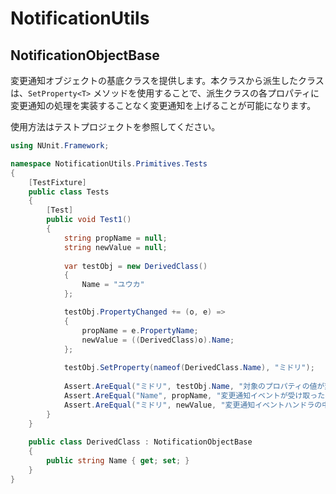 # NotificationUtils

## NotificationObjectBase

変更通知オブジェクトの基底クラスを提供します。本クラスから派生したクラスは、`SetProperty<T>` メソッドを使用することで、派生クラスの各プロパティに変更通知の処理を実装することなく変更通知を上げることが可能になります。

使用方法はテストプロジェクトを参照してください。

```C#
using NUnit.Framework;

namespace NotificationUtils.Primitives.Tests
{
    [TestFixture]
    public class Tests
    {
        [Test]
        public void Test1()
        {
            string propName = null;
            string newValue = null;
            
            var testObj = new DerivedClass()
            {
                Name = "ユウカ"
            };

            testObj.PropertyChanged += (o, e) =>
            {
                propName = e.PropertyName;
                newValue = ((DerivedClass)o).Name;
            };
            
            testObj.SetProperty(nameof(DerivedClass.Name), "ミドリ");
            
            Assert.AreEqual("ミドリ", testObj.Name, "対象のプロパティの値が変更されていること");
            Assert.AreEqual("Name", propName, "変更通知イベントが受け取った引数のプロパティ名が正しいこと");
            Assert.AreEqual("ミドリ", newValue, "変更通知イベントハンドラの中で対象の値が変更されていること");
        }
    }
    
    public class DerivedClass : NotificationObjectBase
    {
        public string Name { get; set; }
    }
}
```
